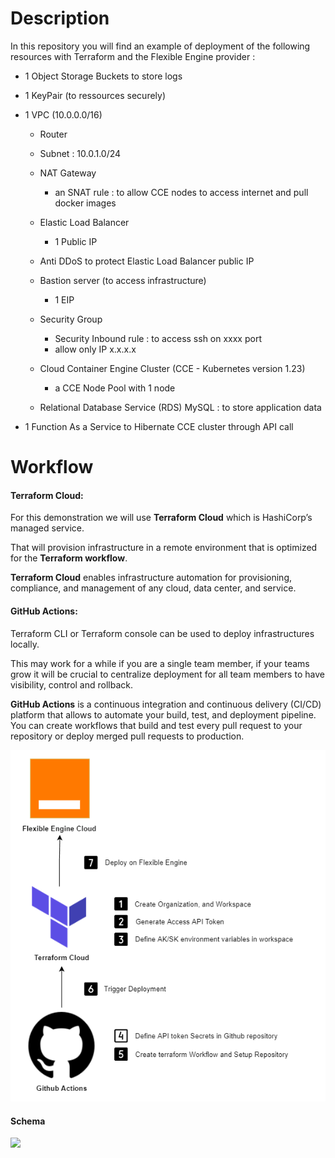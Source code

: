 # Description

In this repository you will find an example of deployment of the following resources with Terraform and the Flexible Engine provider :

- 1 Object Storage Buckets to store logs

- 1 KeyPair (to ressources securely)

- 1 VPC (10.0.0.0/16)

  - Router
  - Subnet : 10.0.1.0/24
  - NAT Gateway 
    - an SNAT rule : to allow CCE nodes to access internet and pull docker images
  - Elastic Load Balancer
    - 1 Public IP
  - Anti DDoS to protect Elastic Load Balancer public IP
  - Bastion server (to access infrastructure)
    - 1 EIP
  - Security Group
    - Security Inbound rule : to access ssh on xxxx port
    - allow only IP x.x.x.x

  - Cloud Container Engine Cluster (CCE - Kubernetes version 1.23)
    - a CCE Node Pool with 1 node
  - Relational Database Service (RDS) MySQL : to store application data

- 1 Function As a Service to Hibernate CCE cluster through API call



# Workflow

#### **Terraform Cloud:**

For this demonstration we will use **Terraform Cloud** which is HashiCorp’s managed service. 

That will provision infrastructure in a remote environment that is optimized for the **Terraform workflow**.

**Terraform Cloud** enables infrastructure automation for provisioning, compliance, and management of any cloud, data center, and service.



#### **GitHub Actions:**

Terraform CLI or Terraform console can be used to deploy infrastructures locally.

This may work for a while if you are a single team member, if your teams  grow it will be crucial to centralize deployment for all team members to have visibility, control and rollback. 

**GitHub Actions** is a continuous integration and continuous delivery (CI/CD) platform that allows to automate your build, test, and deployment pipeline. You  can create workflows that build and test every pull request to your  repository or deploy merged pull requests to production.


![](images/workflow.png)

#### Schema

![](.\tooling.drawio.png)

